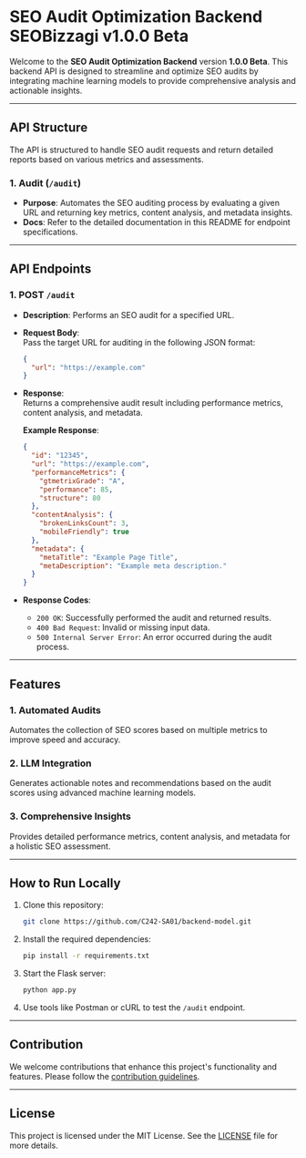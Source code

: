 # SEO Audit Optimization Backend SEOBizzagi v1.0.0 Beta

Welcome to the **SEO Audit Optimization Backend** version **1.0.0 Beta**. This backend API is designed to streamline and optimize SEO audits by integrating machine learning models to provide comprehensive analysis and actionable insights.

---

## API Structure

The API is structured to handle SEO audit requests and return detailed reports based on various metrics and assessments.

### 1. **Audit (`/audit`)**

- **Purpose**: Automates the SEO auditing process by evaluating a given URL and returning key metrics, content analysis, and metadata insights.
- **Docs**: Refer to the detailed documentation in this README for endpoint specifications.

---

## API Endpoints

### 1. **POST `/audit`**

- **Description**: Performs an SEO audit for a specified URL.
  
- **Request Body**:  
  Pass the target URL for auditing in the following JSON format:
  ```json
  {
    "url": "https://example.com"
  }
  ```

- **Response**:  
  Returns a comprehensive audit result including performance metrics, content analysis, and metadata.

  **Example Response**:
  ```json
  {
    "id": "12345",
    "url": "https://example.com",
    "performanceMetrics": {
      "gtmetrixGrade": "A",
      "performance": 85,
      "structure": 80
    },
    "contentAnalysis": {
      "brokenLinksCount": 3,
      "mobileFriendly": true
    },
    "metadata": {
      "metaTitle": "Example Page Title",
      "metaDescription": "Example meta description."
    }
  }
  ```

- **Response Codes**:
  - `200 OK`: Successfully performed the audit and returned results.
  - `400 Bad Request`: Invalid or missing input data.
  - `500 Internal Server Error`: An error occurred during the audit process.

---

## Features

### **1. Automated Audits**
Automates the collection of SEO scores based on multiple metrics to improve speed and accuracy.

### **2. LLM Integration**
Generates actionable notes and recommendations based on the audit scores using advanced machine learning models.

### **3. Comprehensive Insights**
Provides detailed performance metrics, content analysis, and metadata for a holistic SEO assessment.

---

## How to Run Locally

1. Clone this repository:
   ```bash
   git clone https://github.com/C242-SA01/backend-model.git
   ```

2. Install the required dependencies:
   ```bash
   pip install -r requirements.txt
   ```

3. Start the Flask server:
   ```bash
   python app.py
   ```

4. Use tools like Postman or cURL to test the `/audit` endpoint.

---

## Contribution

We welcome contributions that enhance this project's functionality and features. Please follow the [contribution guidelines](CONTRIBUTING.md).

---

## License

This project is licensed under the MIT License. See the [LICENSE](LICENSE) file for more details.
